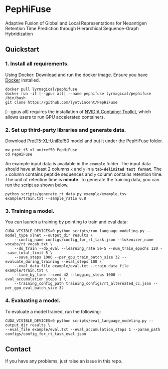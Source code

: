 # PepHiFuse
Adaptive Fusion of Global and Local Representations for Neoantigen Retention Time Prediction through Hierarchical Sequence-Graph Hybridization

## Quickstart

### 1. Install all requirements.

Using Docker: Download and run the docker image. Ensure you have [Docker](https://docs.docker.com/desktop/install/ubuntu/) installed.
```shell
docker pull lyrmagical/pephifuse
docker run -it [--gpus all] --name pephifuse lyrmagical/pephifuse /bin/bash
git clone https://github.com/lyotvincent/PepHiFuse
```
[--gpus all] requires the installation of [NVIDIA Container Toolkit](https://github.com/NVIDIA/nvidia-container-toolkit), which allows users to run GPU accelerated containers.

### 2. Set up third-party libraries and generate data.

Download [ProtT5-XL-UniRef50](https://huggingface.co/Rostlab/prot_t5_xl_uniref50) model and put it under the PepHiFuse folder.
```shell
mv prot_t5_xl_uniref50 PepHiFuse
cd PepHiFuse
```
An example input data is available in the `example` folder. The input data should have at least 2 columns `x` and `y` in a **`tab-delimited text format`**. The `x` column contains peptide sequences and `y` column contains retention time. The unit of retention time is **minute**. To generate the training data, you can run the script as shown below.
```shell
python scripts/generate_rt_data.py example/example.tsv example/train.txt --sample_ratio 0.8
```

### 3. Training a model.

You can launch a training by pointing to train and eval data:
```shell
CUDA_VISIBLE_DEVICES=0 python scripts/run_language_modeling.py --model_type xlnet --output_dir results \
    --config_name configs/config_for_rt_task.json --tokenizer_name vocabs/rt_vocab.txt \
    --do_train --do_eval --learning_rate 5e-5 --num_train_epochs 120 --save_total_limit 5 \
    --save_steps 1000 --per_gpu_train_batch_size 32 --evaluate_during_training --eval_steps 100 \
    --eval_data_file example/eval.txt --train_data_file example/train.txt \
    --line_by_line --seed 42 --logging_steps 1000 --eval_accumulation_steps 1 \
    --training_config_path training_configs/rt_alternated_cc.json --per_gpu_eval_batch_size 32
```

### 4. Evaluating a model.

To evaluate a model trained, run the following:
```shell
CUDA_VISIBLE_DEVICES=0 python scripts/eval_language_modeling.py --output_dir results \
--eval_file example/eval.txt --eval_accumulation_steps 1 --param_path configs/config_for_rt_task_eval.json
```

## Contact

If you have any problems, just raise an issue in this repo.